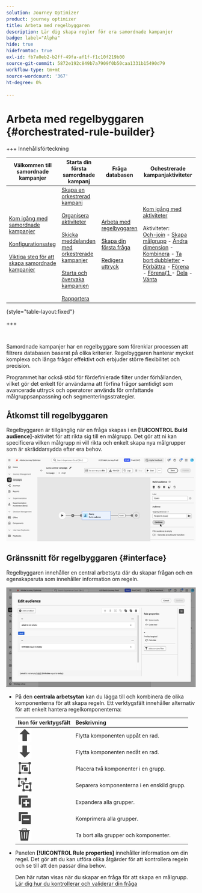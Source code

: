 ```yaml
---
solution: Journey Optimizer
product: journey optimizer
title: Arbeta med regelbyggaren
description: Lär dig skapa regler för era samordnade kampanjer
badge: label="Alpha"
hide: true
hidefromtoc: true
exl-id: fb7a0eb2-b2ff-49fa-af1f-f1c10f219b00
source-git-commit: 5872e192c849b7a7909f0b50caa1331b15490d79
workflow-type: tm+mt
source-wordcount: '367'
ht-degree: 0%

---
```



# Arbeta med regelbyggaren {#orchestrated-rule-builder}

+++ Innehållsförteckning

| Välkommen till samordnade kampanjer | Starta din första samordnade kampanj | Fråga databasen | Ochestrerade kampanjaktiviteter |
|---|---|---|---|
| [Kom igång med samordnade kampanjer](gs-orchestrated-campaigns.md)<br/><br/>[Konfigurationssteg](configuration-steps.md)<br/><br/>[Viktiga steg för att skapa samordnade kampanjer](gs-campaign-creation.md) | [Skapa en orkestrerad kampanj](create-orchestrated-campaign.md)<br/><br/>[Organisera aktiviteter](orchestrate-activities.md)<br/><br/>[Skicka meddelanden med orkestrerade kampanjer](send-messages.md)<br/><br/>[Starta och övervaka kampanjen](start-monitor-campaigns.md)<br/><br/>[Rapportera](reporting-campaigns.md) | [Arbeta med regelbyggaren](orchestrated-rule-builder.md)<br/><br/>[Skapa din första fråga](build-query.md)<br/><br/>[Redigera uttryck](edit-expressions.md) | [Kom igång med aktiviteter](activities/about-activities.md)<br/><br/>Aktiviteter:<br/>[Och-join](activities/and-join.md) - [Skapa målgrupp](activities/build-audience.md) - [Ändra dimension](activities/change-dimension.md) - [Kombinera](activities/combine.md) - [Ta bort dubbletter](activities/deduplication.md) - [Förbättra](activities/enrichment.md) - [Förena](activities/fork.md) - [Förena&lbrace;1 ](activities/reconciliation.md) - [Dela](activities/split.md) - [Vänta](activities/wait.md) |

{style="table-layout:fixed"}

+++

<br/>

Samordnade kampanjer har en regelbyggare som förenklar processen att filtrera databasen baserat på olika kriterier. Regelbyggaren hanterar mycket komplexa och långa frågor effektivt och erbjuder större flexibilitet och precision.

Programmet har också stöd för fördefinierade filter under förhållanden, vilket gör det enkelt för användarna att förfina frågor samtidigt som avancerade uttryck och operatorer används för omfattande målgruppsanpassning och segmenteringsstrategier.

## Åtkomst till regelbyggaren

Regelbyggaren är tillgänglig när en fråga skapas i en **[!UICONTROL Build audience]**-aktivitet för att rikta sig till en målgrupp. Det gör att ni kan specificera vilken målgrupp ni vill rikta och enkelt skapa nya målgrupper som är skräddarsydda efter era behov.

![bild som visar en målgruppsaktivitet för bygge](assets/rule-builder-query.png)

## Gränssnitt för regelbyggaren {#interface}

Regelbyggaren innehåller en central arbetsyta där du skapar frågan och en egenskapsruta som innehåller information om regeln.

![Bild som visar gränssnittet för regelbyggaren](assets/rule-builder-interface.png)

* På den **centrala arbetsytan** kan du lägga till och kombinera de olika komponenterna för att skapa regeln. Ett verktygsfält innehåller alternativ för att enkelt hantera regelkomponenterna:

  | Ikon för verktygsfält | Beskrivning |
  |--- |--- |
  | ![Flytta upp markeringsikonen](assets/do-not-localize/rule-builder-icon-up.svg) | Flytta komponenten uppåt en rad. |
  | ![Flytta ned markeringsikonen](assets/do-not-localize/rule-builder-icon-down.svg) | Flytta komponenten nedåt en rad. |
  | ![Ikon för gruppmarkering](assets/do-not-localize/rule-builder-icon-group.svg) | Placera två komponenter i en grupp. |
  | ![Dela upp markeringsikon](assets/do-not-localize/rule-builder-icon-ungroup.svg) | Separera komponenterna i en enskild grupp. |
  | ![Expandera alla ikoner](assets/do-not-localize/rule-builder-icon-expand.svg) | Expandera alla grupper. |
  | ![Komprimera alla ikoner](assets/do-not-localize/rule-builder-icon-collapse.svg) | Komprimera alla grupper. |
  | ![Ta bort alla ikoner](assets/do-not-localize/rule-builder-icon-delete.svg) | Ta bort alla grupper och komponenter. |

* Panelen **[!UICONTROL Rule properties]** innehåller information om din regel. Det gör att du kan utföra olika åtgärder för att kontrollera regeln och se till att den passar dina behov.

  Den här rutan visas när du skapar en fråga för att skapa en målgrupp. [Lär dig hur du kontrollerar och validerar din fråga](build-query.md#check-and-validate-your-query)
